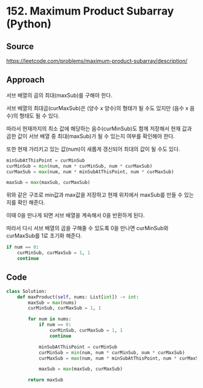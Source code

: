 # 152. Maximum Product Subarray (Python)

## Source

https://leetcode.com/problems/maximum-product-subarray/description/

## Approach

서브 배열의 곱의 최대(maxSub)를 구해야 한다.

서브 배열의 최대곱(curMaxSub)은 (양수 x 양수)의 형태가 될 수도 있지만 (음수 x 음수)의 형태도 될 수 있다.

따라서 현재까지의 최소 값에 해당하는 음수(curMinSub)도 함께 저장해서 현재 값과 곱한 값이 서브 배열 중 최대(maxSub)가 될 수 있는지 여부를 확인해야 한다.

또한 현재 가리키고 있는 값(num)이 새롭게 갱신되어 최대의 값이 될 수도 있다.

```python
minSubAtThisPoint = curMinSub
curMinSub = min(num, num * curMinSub, num * curMaxSub)
curMaxSub = max(num, num * minSubAtThisPoint, num * curMaxSub)

maxSub = max(maxSub, curMaxSub)
```

위와 같은 구조로 min값과 max값을 저장하고 현재 위치에서 maxSub를 만들 수 있는지를 확인 해준다.

이때 0을 만나게 되면 서브 배열을 계속해서 0을 반환하게 된다.

따라서 다시 서브 배열의 곱을 구해줄 수 있도록 0을 만나면 curMinSub와 curMaxSub를 1로 초기화 해준다.

```python
if num == 0:
	curMinSub, curMaxSub = 1, 1
	continue
```

## Code

```python
class Solution:
    def maxProduct(self, nums: List[int]) -> int:
        maxSub = max(nums)
        curMinSub, curMaxSub = 1, 1

        for num in nums:
            if num == 0:
                curMinSub, curMaxSub = 1, 1
                continue

            minSubAtThisPoint = curMinSub
            curMinSub = min(num, num * curMinSub, num * curMaxSub)
            curMaxSub = max(num, num * minSubAtThisPoint, num * curMaxSub)

            maxSub = max(maxSub, curMaxSub)

        return maxSub
```
